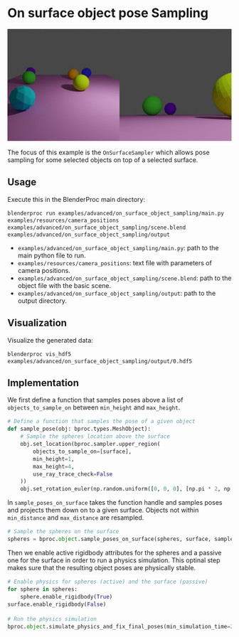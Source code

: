 # On surface object pose Sampling

![](../../../images/on_surface_object_sampling_rendering.jpg)

The focus of this example is the `OnSurfaceSampler` which allows pose sampling for some selected objects on top of a selected surface.

## Usage

Execute this in the BlenderProc main directory:

```
blenderproc run examples/advanced/on_surface_object_sampling/main.py examples/resources/camera_positions examples/advanced/on_surface_object_sampling/scene.blend examples/advanced/on_surface_object_sampling/output
```

* `examples/advanced/on_surface_object_sampling/main.py`: path to the main python file to run.
* `examples/resources/camera_positions`: text file with parameters of camera positions.
* `examples/advanced/on_surface_object_sampling/scene.blend`: path to the object file with the basic scene.
* `examples/advanced/on_surface_object_sampling/output`: path to the output directory.

## Visualization

Visualize the generated data:

```
blenderproc vis_hdf5 examples/advanced/on_surface_object_sampling/output/0.hdf5
```

## Implementation

We first define a function that samples poses above a list of `objects_to_sample_on` between `min_height` and `max_height`. 
```python
# Define a function that samples the pose of a given object
def sample_pose(obj: bproc.types.MeshObject):
    # Sample the spheres location above the surface
    obj.set_location(bproc.sampler.upper_region(
        objects_to_sample_on=[surface],
        min_height=1,
        max_height=4,
        use_ray_trace_check=False
    ))
    obj.set_rotation_euler(np.random.uniform([0, 0, 0], [np.pi * 2, np.pi * 2, np.pi * 2]))


```

In `sample_poses_on_surface` takes the function handle and samples poses and projects them down on to a given surface. Objects not within `min_distance` and `max_distance` are resampled. 

```python
# Sample the spheres on the surface
spheres = bproc.object.sample_poses_on_surface(spheres, surface, sample_pose, min_distance=0.1, max_distance=10)
```

Then we enable active rigidbody attributes for the spheres and a passive one for the surface in order to run a physics simulation. This optinal step makes sure that the resulting object poses are physically stable. 

```python
# Enable physics for spheres (active) and the surface (passive)
for sphere in spheres:
    sphere.enable_rigidbody(True)
surface.enable_rigidbody(False)

# Run the physics simulation
bproc.object.simulate_physics_and_fix_final_poses(min_simulation_time=2, max_simulation_time=4, check_object_interval=1)
```
